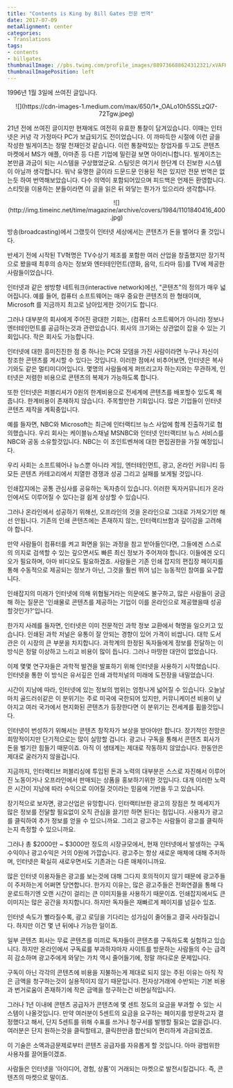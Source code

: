 ```yaml
---
title: "Contents is King by Bill Gates 전문 번역"
date: 2017-07-09
metaAlignment: center
categories:
- Translations
tags:
- contents
- billgates
thumbnailImage: //pbs.twimg.com/profile_images/889736688624312321/xVAFH9ZH_400x400.jpg
thumbnailImagePosition: left
---
```



1996년 1월 3일에 쓰여진 글입니다. 

<!--more-->

<center>
![](https://cdn-images-1.medium.com/max/650/1*_OALo10h5SSLzQl7-72Tgw.jpeg)
</center>

21년 전에 쓰여진 글이지만 현재에도 여전히 유효한 통찰이 담겨있습니다. 이때는 인터넷은 커녕 각 가정마다 PC가 보급되기도 전이었습니다. 이 까마득한 시절에 이런 글을 작성한 빌게이츠는 정말 천재인것 같습니다. 이런 통찰력있는 창업자를 두고도 콘텐츠 마켓에서 MS가 애플, 아마존 등 다른 기업에 밀린걸 보면 아이러니합니다. 빌게이츠는 본만큼 과금이 되는 시스템을 구상했었군요. 스팀잇은 여기서 한단계 더 진보한 시스템이 아닐까 생각합니다. 워낙 유명한 글이라 드문드문 인용된 적은 있지만 전문 번역은 없는듯 하여 번역해보았습니다. 다수 의역이 포함되어있으며 피드백은 언제든 환영합니다. 스티밋을 이용하는 분들이라면 이 글을 읽은 뒤 와닿는 뭔가가 있으리라 생각합니다.

<center>
![](http://img.timeinc.net/time/magazine/archive/covers/1984/1101840416_400.jpg)
</center>

방송(broadcasting)에서 그랬듯이 인터넷 세상에서는 콘텐츠가 돈을 벌어다 줄 것입니다.

반세기 전에 시작된 TV혁명은 TV수상기 제조를 포함한 여러 산업을 창출했지만 장기적으로 봤을때 최후의 승자는 정보와 엔터테인먼트(영화, 음악, 드라마 등)를 TV에 제공한 사람들이었습니다.

인터넷과 같은 쌍방향 네트워크(interactive network)에선, "콘텐츠"의 정의가 매우 넓어집니다. 예를 들어, 컴퓨터 소프트웨어는 매우 중요한 콘텐츠의 한 형태이며, Microsoft
를 지금까지 최고로 남아있게한 것이기도 합니다.

그러나 대부분의 회사에게 주어진 광대한 기회는, (컴퓨터 소프트웨어가 아니라) 정보나 엔터테인먼트를 공급하는것과 관련있습니다. 회사의 크기와는 상관없이 잡을 수 있는 기회입니다. 작은 회사도 가능합니다.

인터넷에 대한 흥미진진한 점 중 하나는 PC와 모뎀을 가진 사람이라면 누구나 자신이 창조한 콘텐츠를 게시할 수 있다는 것입니다. 이러한 점에서 비추어보면, 인터넷은 복사기와도 같은 멀티미디어입니다. 몇명의 사람들에게 퍼뜨리고자 하는지와는 무관하게, 인터넷은 저렴한 비용으로 콘텐츠의 복제가 가능하도록 합니다.

또한 인터넷은 퍼블리셔가 0원의 한계비용으로 전세계에 콘텐츠를 배포할수 있도록 해 줍니다. 한계비용이 존재하지 않습니다. 주목할만한 기회입니다. 많은 기업들이 인터넷 콘텐츠 제작을 계획중입니다.

예를 들자면, NBC와 Microsoft는 최근에 인터랙티브 뉴스 사업에 함께 진출하기로 협의했습니다. 우리 회사는 케이블뉴스채널 MSNBC와 인터넷 인터랙티브 뉴스 서비스를 NBC와 공동 소유할것입니다. NBC는 이 조인트벤쳐에 대한 편집권한을 가질 예정입니다.

우리 사회는 소프트웨어나 뉴스뿐 아니라 게임, 엔터테인먼트, 광고, 온라인 커뮤니티 등 모든 콘텐츠 카테고리에서 치열한 경쟁과 성공 그리고 실패를 보게될 것입니다.

인쇄잡지에는 공통 관심사를 공유하는 독자층이 있습니다. 이러한 독자커뮤니티가 온라인에서도 이루어질 수 있다는걸 쉽게 상상할 수 있습니다.

그러나 온라인에서 성공하기 위해선, 오프라인의 것을 온라인으로 그대로 가져오기만 해선 안됩니다. 기존의 인쇄 콘텐츠에는 존재하지 않는, 인터랙티브함과 깊이감을 고려해야 합니다.

만약 사람들이 컴퓨터를 켜고 화면을 읽는 과정을 참고 받아들인다면, 그들에겐 스스로의 의지로 검색할 수 있는 깊으면서도 빠른 최신 정보가 주어져야 합니다. 이들에겐 오디오가 필요하며, 아마 비디오도 필요하겠죠. 사람들은 기존 인쇄 잡지의 편집장 페이지를 통해 수동적으로 제공되는 정보가 아닌, 그것을 훨씬 뛰어 넘는 능동적인 참여를 요구합니다.

인쇄잡지의 미래가 인터넷에 의해 위협될거라는 의문에도 불구하고, 많은 사람들이 궁금해 하는 질문은 '인쇄물로 콘텐츠를 제공하는 기업이 이를 온라인으로 제공했을때 성공할것인가?'입니다.

한가지 사례를 들자면, 인터넷은 이미 전문적인 과학 정보 교환에서 혁명을 일으키고 있습니다. 인쇄된 과학 저널은 유통이 잘 안되는 경향이 있어 가격이 비쌉니다. 대학 도서관은 이 시장의 큰 부분을 차지합니다. 과학계의 한정된 독자들에게 정보를 전달하는 이 방식은 정말 이상하고 느리고 비용이 많이 듭니다. 그러나 마땅한 대안이 없었습니다.

이제 몇몇 연구자들은 과학적 발견을 발표하기 위해 인터넷을 사용하기 시작했습니다. 인터넷을 통한 이 방식은 유서깊은 인쇄 과학저널의 미래에 도전장을 내밀었습니다.

시간이 지남에 따라, 인터넷에 있는 정보의 범위는 엄청나게 넓어질 수 있습니다. 오늘날 마치 골드러쉬같은 이 분위기는 주로 미국에 국한되어 있지만, 커뮤니케이션 비용이 낮아지고 여러 국가에서 현지화된 콘텐츠가 등장한다면 이 분위기는 전세계를 휩쓸것입니다.

인터넷이 번성하기 위해서는 콘텐츠 창작자가 보상을 받아야만 합니다. 장기적인 전망은 희망적이지만 단기적으로는 많이 실망할 겁니다. 광고나 구독을 통해서 콘텐츠 회사가 돈을 벌기란 힘들기 때문이죠. 아직 이 생태계는 제대로 작동하지 않았습니다. 한동안은 제대로 굴러가지 않을겁니다.

지금까지, 인터랙티브 퍼블리싱에 투입된 돈과 노력의 대부분은 스스로 자진해서 이루어진 노동이거나 오프라인에서 판매되는 상품을 홍보하기위한 것입니다. 대개 이러한 노력은 시간이 지남에 따라 수익으로 이어질 것이라는 믿음에 기반을 두고 있습니다.

장기적으로 보자면, 광고산업은 유망합니다. 인터랙티브한 광고의 장점은 첫 메세지가 많은 정보를 전달할 필요없이 오직 관심을 끌기만 하면 된다는 점입니다. 사용자가 광고를 클릭하여 추가 정보를 얻을 수 있으니까요. 그리고 광고주는 사람들이 광고를 클릭하는지 측정할 수 있으니까요.

그러나 총 $2000만 ~ $3000만 정도의 시장규모에서, 현재 인터넷에서 발생하는 구독 수익이나 광고수익은 거의 0원에 가깝습니다. 광고주는 항상 새로운 매체에 대해 주저하며, 인터넷은 확실히 새로우면서도 기존과는 다른 매체이니까요.

많은 인터넷 이용자들은 광고를 보는것에 대해 그다지 호의적이지 않기 때문에 광고주들이 주저하는게 어쩌면 당연합니다. 한가지 이유는, 많은 광고주들은 전화연결을 통해 다운로드하기엔 오랜 시간이 걸리는 큰 이미지들을 사용하기 때문이죠. 인쇄잡지에서도 큰 이미지는 많은 공간을 차지합니다. 하지만 독자들은 재빠르게 페이지를 넘길수 있죠.

인터넷 속도가 빨라질수록, 광고 로딩을 기다리는 성가심이 줄어들고 결국 사라질겁니다. 하지만 이건 몇 년 뒤에나 가능한 일이죠.

일부 콘텐츠 회사는 무료 콘텐츠를 미끼로 독자들이 콘텐츠를 구독하도록 실험하고 있습니다. 하지만 온라인에서 구독료를 부과하자마자 사이트를 방문하는 사람들의 수는 급격히 감소하며 광고주에게 와닿는 가치 역시 줄어들기에, 정말 까다로운 문제입니다.

구독이 아닌 각각의 콘텐츠에 비용을 지불하는게 제대로 되지 않는 주된 이유는 아직 작은 금액을 청구하는것이 실용적이지 않기 때문입니다. 전자상거래에 수반되는 기본 비용과 번거로움이 존재하기에 작은 금액을 청구하는건 비현실적입니다.

그러나 1년 이내에 콘텐츠 공급자가 콘텐츠에 몇 센트 정도의 요금을 부과할 수 있는 시스템이 나올것입니다. 만약 여러분이 5센트의 요금을 요구하는 페이지를 방문하고자 결정했다고 해서, 단지 5센트를 위해 수표를 쓰거나 청구서를 발행할 필요는 없을겁니다. 여러분은 단지 원하는것을 클릭할테고, 클릭한만큼 합산되어 편리하게 과금되겠죠.

이 기술은 소액과금문제로부터 콘텐츠 공급자를 자유롭게 할 것입니다. 아마 광범위한 사용자를 끌어들이겠죠.

사람들은 인터넷을 '아이디어, 경험, 상품'이 거래되는 마켓으로 발전시킬겁니다. 즉, 콘텐츠의 마켓으로 말이죠.
